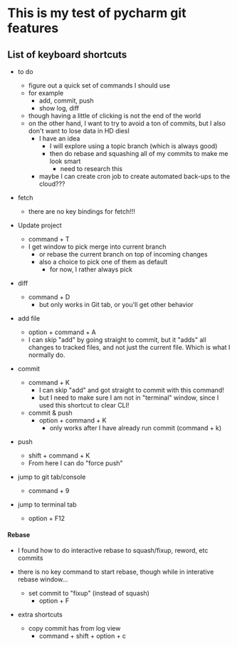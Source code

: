 # This is my test of pycharm git features

## List of keyboard shortcuts

* to do 
  * figure out a quick set of commands I should use
  * for example
    * add, commit, push
    * show log, diff
  * though having a little of clicking is not the end of the world
  * on the other hand, I want to try to avoid a ton of commits, but I also don't want to lose data in HD diesI
    * I have an idea
      * I will explore using a topic branch (which is always good) 
      * then do rebase and squashing all of my commits to make me look smart
        * need to research this
    * maybe I can create cron job to create automated back-ups to the cloud???

* fetch
  * there are no key bindings for fetch!!!
* Update project
  * command + T
  * I get window to pick merge into current branch
    * or rebase the current branch on top of incoming changes
    * also a choice to pick one of them as default
      * for now, I rather always pick


* diff
  * command + D
    * but only works in Git tab, or you'll get other behavior


* add file
  * option + command + A
  * I can skip "add" by going straight to commit, but it "adds" all changes to tracked files, and not just the current file. Which is what I normally do.

* commit
  * command + K
    * I can skip "add" and got straight to commit with this command! 
    * but I need to make sure I am not in "terminal" window, since I used this shortcut to clear CLI!
  * commit & push 
    * option + command + K
      * only works after I have already run commit (command + k) 

* push  
  * shift + command + K
  * From here I can do "force push"

  

* jump to git tab/console
  * command + 9
* jump to terminal tab
  * option + F12

#### Rebase

* I found how to do interactive rebase to squash/fixup, reword, etc commits 
* there is no key command to start rebase, though while in interative rebase window...
  * set commit to "fixup" (instead of squash)
      * option + F



* extra shortcuts
  * copy commit has from log view
    * command + shift + option + c
